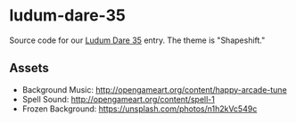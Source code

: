 # ludum-dare-35
Source code for our [Ludum Dare 35](http://ludumdare.com/compo/) entry.  The theme is "Shapeshift."

## Assets

* Background Music: http://opengameart.org/content/happy-arcade-tune
* Spell Sound: http://opengameart.org/content/spell-1
* Frozen Background: https://unsplash.com/photos/n1h2kVc549c

